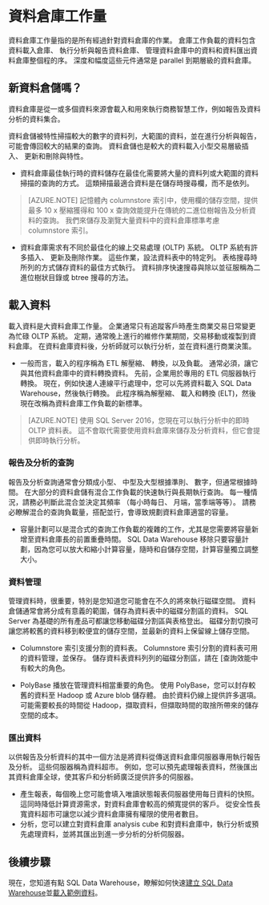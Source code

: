 <properties
   pageTitle="資料倉庫工作量"
   description="SQL Data Warehouse 的 elasticity 可讓您放大、 縮小，或使用的資料倉庫單位 (DWUs) 滑動色階來暫停運算能力。 本文說明資料倉庫指標，並以 DWUs 如何建立關聯。 "
   services="sql-data-warehouse"
   documentationCenter="NA"
   authors="barbkess"
   manager="barbkess"
   editor=""/>

<tags
   ms.service="sql-data-warehouse"
   ms.devlang="NA"
   ms.topic="article"
   ms.tgt_pltfrm="NA"
   ms.workload="data-services"
   ms.date="07/25/2016"
   ms.author="barbkess;mausher;jrj;sonyama"/>


# <a name="data-warehouse-workload"></a>資料倉庫工作量
資料倉庫工作量指的是所有經過針對資料倉庫的作業。 倉庫工作負載的資料包含資料載入倉庫、 執行分析與報告資料倉庫、 管理資料倉庫中的資料和資料匯出資料倉庫整個程的序。 深度和幅度這些元件通常是 parallel 到期層級的資料倉庫。


## <a name="new-to-data-warehousing"></a>新資料倉儲嗎？
資料倉庫是從一或多個資料來源會載入和用來執行商務智慧工作，例如報告及資料分析的資料集合。

資料倉儲被特性掃描較大的數字的資料列，大範圍的資料，並在進行分析與報告，可能會傳回較大的結果的查詢。 資料倉儲也是較大的資料載入小型交易層級插入、 更新和刪除與特性。

- 資料倉庫最佳執行時的資料儲存在最佳化需要將大量的資料列或大範圍的資料掃描的查詢的方式。 這類掃描最適合資料是在儲存時搜尋欄，而不是依列。

>[AZURE.NOTE] 記憶體內 columnstore 索引中，使用欄的儲存空間，提供最多 10 x 壓縮獲得和 100 x 查詢效能提升在傳統的二進位樹報告及分析資料的查詢。 我們來儲存及瀏覽大量資料中的資料倉庫標準考慮 columnstore 索引。

- 資料倉庫需求有不同於最佳化的線上交易處理 (OLTP) 系統。 OLTP 系統有許多插入、 更新及刪除作業。 這些作業，設法資料表中的特定列。 表格搜尋時所列的方式儲存資料的最佳方式執行。 資料排序快速搜尋與除以並征服稱為二進位樹狀目錄或 btree 搜尋的方法。


## <a name="data-loading"></a>載入資料
載入資料是大資料倉庫工作量。 企業通常只有追蹤客戶時產生商業交易日常變更為忙碌 OLTP 系統。 定期，通常晚上進行的維修作業期間，交易移動或複製到資料倉庫。 在資料倉庫資料後，分析師就可以執行分析，並在資料進行商業決策。

- 一般而言，載入的程序稱為 ETL 解壓縮、 轉換，以及負載。 通常必須，讓它與其他資料倉庫中的資料轉換資料。 先前，企業用於專用的 ETL 伺服器執行轉換。 現在，例如快速人連線平行處理中，您可以先將資料載入 SQL Data Warehouse，然後執行轉換。 此程序稱為解壓縮、 載入和轉換 (ELT)，然後現在改稱為資料倉庫工作負載的新標準。

> [AZURE.NOTE] 使用 SQL Server 2016，您現在可以執行分析中的即時 OLTP 資料表。 這不會取代需要使用資料倉庫來儲存及分析資料，但它會提供即時執行分析。

### <a name="reporting-and-analysis-queries"></a>報告及分析的查詢
報告及分析查詢通常會分類成小型、 中型及大型根據準則、 數字，但通常根據時間。 在大部分的資料倉儲有混合工作負載的快速執行與長期執行查詢。 每一種情況，請務必判斷此混合並決定其頻率 （每小時每日、 月端，當季端等等）。 請務必瞭解混合的查詢負載量，搭配並行，會導致規劃資料倉庫適當的容量。

- 容量計劃可以是混合式的查詢工作負載的複雜的工作，尤其是您需要將容量新增至資料倉庫長的前置重疊時間。 SQL Data Warehouse 移除只要容量計劃，因為您可以放大和縮小計算容量，隨時和自儲存空間，計算容量獨立調整大小。

### <a name="data-management"></a>資料管理
管理資料時，很重要，特別是您知道您可能會在不久的將來執行磁碟空間。 資料倉儲通常會將分成有意義的範圍，儲存為資料表中的磁碟分割區的資料。 SQL Server 為基礎的所有產品可都讓您移動磁碟分割區與表格登出。 磁碟分割切換可讓您將較舊的資料移到較便宜的儲存空間，並最新的資料上保留線上儲存空間。

- Columnstore 索引支援分割的資料表。 Columnstore 索引分割的資料表可用的資料管理，並保存。 儲存資料表資料列列的磁碟分割區，請在 [查詢效能中有較大的角色。  

- PolyBase 播放在管理資料相當重要的角色。 使用 PolyBase，您可以封存較舊的資料至 Hadoop 或 Azure blob 儲存體。  由於資料仍線上提供許多選項。  可能需要較長的時間從 Hadoop，擷取資料，但擷取時間的取捨所帶來的儲存空間的成本。

### <a name="exporting-data"></a>匯出資料
以供報告及分析資料的其中一個方法是將資料從傳送資料倉庫伺服器專用執行報告及分析。 這些伺服器稱為資料超市。 例如，您可以預先處理報表資料，然後匯出其資料倉庫全球，使其客戶和分析師廣泛提供許多的伺服器。

- 產生報表，每個晚上您可能會填入唯讀狀態報表伺服器使用每日資料的快照。 這同時降低計算資源需求，對資料倉庫會較高的頻寬提供的客戶。 從安全性長寬資料超市可讓您以減少資料倉庫擁有權限的使用者數目。
- 分析，您可以建立對資料倉庫 analysis cube 和對資料倉庫中，執行分析或預先處理資料，並將其匯出到進一步分析的分析伺服器。

## <a name="next-steps"></a>後續步驟
現在，您知道有點 SQL Data Warehouse，瞭解如何快速[建立 SQL Data Warehouse][]並[載入範例資料][]。

<!--Image references-->

<!--Article references-->
[載入範例資料]: ./sql-data-warehouse-load-sample-databases.md
[建立 SQL Data Warehouse]: ./sql-data-warehouse-get-started-provision.md

<!--MSDN references-->

<!--Other web references-->
